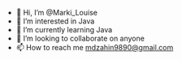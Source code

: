- 👋 Hi, I’m @Marki_Louise
- 👀 I’m interested in Java
- 🌱 I’m currently learning Java
- 💞️ I’m looking to collaborate on anyone
- 📫 How to reach me mdzahin9890@gmail.com
